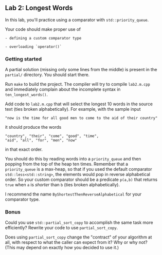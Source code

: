 ## Lab 2: Longest Words

In this lab, you'll practice using a comparator with `std::priority_queue`.

Your code should make proper use of

    - defining a custom comparator type

    - overloading `operator()`


### Getting started

A partial solution (missing only some lines from the middle) is present
in the `partial/` directory. You should start there.

Run `make` to build the project. The compiler will try to compile `lab2.m.cpp`
and immediately complain about the incomplete syntax in `ten_longest_words()`.

Add code to `lab2.m.cpp` that will select the longest 10 words in the
source text (ties broken alphabetically). For example, with the sample
input

    "now is the time for all good men to come to the aid of their country"

it should produce the words

    "country", "their", "come", "good", "time",
    "aid", "all", "for", "men", "now"

in that exact order.

You should do this by reading words into a `priority_queue` and then popping
from the top of the heap ten times. Remember that a `priority_queue` is a
max-heap, so that if you used the default comparator `std::less<std::string>`,
the elements would pop in reverse alphabetical order. So your custom
comparator should be a predicate `p(a,b)` that returns `true` when `a` is
*shorter* than `b` (ties broken alphabetically).

I recommend the name `ByShortestThenReverseAlphabetical` for your
comparator type.


### Bonus

Could you use `std::partial_sort_copy` to accomplish the same task more
efficiently? Rewrite your code to use `partial_sort_copy`.

Does using `partial_sort_copy` change the "contract" of your algorithm at all,
with respect to what the caller can expect from it? Why or why not?
(This may depend on exactly how you decided to use it.)
